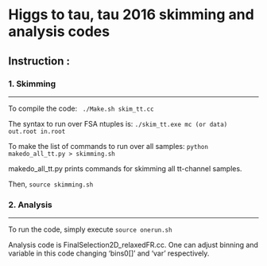 # Higgs to tau, tau 2016 skimming and analysis codes

## Instruction :
### 1. Skimming
---
To compile the code:
``` ./Make.sh skim_tt.cc```

The syntax to run over FSA ntuples is: 
``` ./skim_tt.exe mc (or data) out.root in.root ```

To make the list of commands to run over all samples:
```python makedo_all_tt.py > skimming.sh ```

makedo_all_tt.py prints commands for skimming all tt-channel samples. 


Then, ```source skimming.sh ```




### 2. Analysis
---
To run the code, simply execute
```source onerun.sh```

Analysis code is FinalSelection2D_relaxedFR.cc.
One can adjust binning and variable in this code changing ‘bins0[]’ and ‘var’ respectively.
